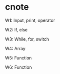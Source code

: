 # cnote
W1: Input, print, operator


W2: If, else

W3: While, for, switch

W4: Array

W5: Function

W6: Function
